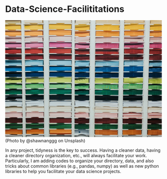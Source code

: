 # Data-Science-Facilititations
![alt text](Organization.jpg?raw=true)
(Photo by @shawnanggg on Unsplash)

In any project, tidyness is the key to success. Having a cleaner data, having a cleaner directory organization, etc., will always facilitate your work. 
Particularly, I am adding codes to organize your directory, data, and also tricks about common libraries (e.g., pandas, numpy) as well as new python 
libraries to help you facilitate your data science projects.
